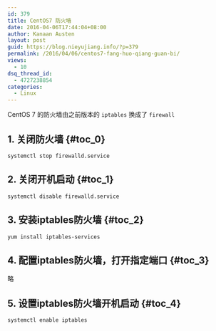 ```yaml
---
id: 379
title: CentOS7 防火墙
date: 2016-04-06T17:44:04+08:00
author: Kanaan Austen
layout: post
guid: https://blog.nieyujiang.info/?p=379
permalink: /2016/04/06/centos7-fang-huo-qiang-guan-bi/
views:
  - 10
dsq_thread_id:
  - 4727238854
categories:
  - Linux
---
```

<!--wp-compress-html-->

<!--wp-compress-html no compression-->

CentOS 7 的防火墙由之前版本的 `iptables` 换成了 `firewall`

## 1. 关闭防火墙 {#toc_0}

<pre class="prettyprint" ><code>systemctl stop firewalld.service
</code></pre>

## 2. 关闭开机启动 {#toc_1}

<pre class="prettyprint" ><code>systemctl disable firewalld.service
</code></pre>

## 3. 安装iptables防火墙 {#toc_2}

<pre class="prettyprint" ><code>yum install iptables-services
</code></pre>

## 4. 配置iptables防火墙，打开指定端口 {#toc_3}

略

## 5. 设置iptables防火墙开机启动 {#toc_4}

<pre class="prettyprint" ><code>systemctl enable iptables
</code></pre>

<!--wp-compress-html no compression-->

<!--wp-compress-html-->
